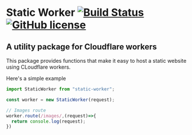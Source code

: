 # Static Worker [![Build Status](https://travis-ci.com/manatarms/static-worker.svg?branch=master)](https://travis-ci.com/manatarms/static-worker) [![GitHub license](https://img.shields.io/badge/license-MIT-blue.svg)](https://github.com/manatarms/static-worker/blob/master/LICENSE)
## A utility package for Cloudflare workers

This package provides functions that make it easy to host a static website using CLoudflare workers.

Here's a simple example
```javascript
import StaticWorker from "static-worker";

const worker = new StaticWorker(request);

// Images route
worker.route(/images/,(request)=>{
  return console.log(request);
})


```
